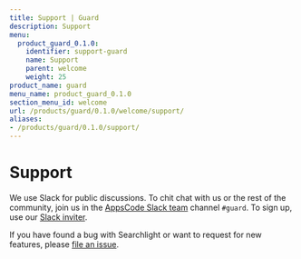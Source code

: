 ```yaml
---
title: Support | Guard
description: Support
menu:
  product_guard_0.1.0:
    identifier: support-guard
    name: Support
    parent: welcome
    weight: 25
product_name: guard
menu_name: product_guard_0.1.0
section_menu_id: welcome
url: /products/guard/0.1.0/welcome/support/
aliases:
- /products/guard/0.1.0/support/
---
```


# Support

We use Slack for public discussions. To chit chat with us or the rest of the community, join us in the [AppsCode Slack team](https://appscode.slack.com/messages/C8M8HANQ0/details/) channel `#guard`. To sign up, use our [Slack inviter](https://slack.appscode.com/).

If you have found a bug with Searchlight or want to request for new features, please [file an issue](https://github.com/appscode/guard/issues/new).
